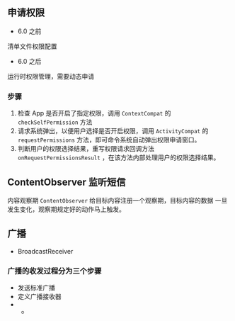 ## 申请权限

- 6.0 之前

清单文件权限配置

- 6.0 之后

运行时权限管理，需要动态申请

### 步骤

1. 检查 App 是否开启了指定权限，调用 `ContextCompat` 的 `checkSelfPermission` 方法
2. 请求系统弹出，以便用户选择是否开启权限，调用 `ActivityCompat` 的 `requestPermissions` 方法，即可命令系统自动弹出权限申请窗口。
3. 判断用户的权限选择结果，重写权限请求回调方法 `onRequestPermissionsResult` ，在该方法内部处理用户的权限选择结果。

## ContentObserver 监听短信

内容观察期 `ContentObserver` 给目标内容注册一个观察期，目标内容的数据
一旦发生变化，观察期规定好的动作马上触发。



## 广播

- BroadcastReceiver

### 广播的收发过程分为三个步骤

- 发送标准广播
- 定义广播接收器
- -